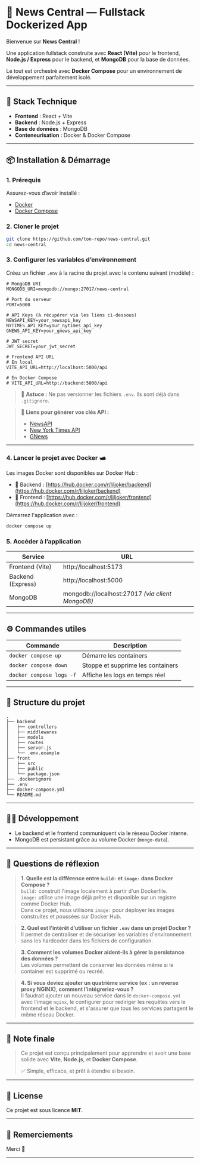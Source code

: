 # 📰 News Central — Fullstack Dockerized App

Bienvenue sur **News Central** !

Une application fullstack construite avec **React (Vite)** pour le frontend, **Node.js / Express** pour le backend, et **MongoDB** pour la base de données.

Le tout est orchestré avec **Docker Compose** pour un environnement de développement parfaitement isolé.

---

## 🚀 Stack Technique

- **Frontend** : React + Vite
- **Backend** : Node.js + Express
- **Base de données** : MongoDB
- **Conteneurisation** : Docker & Docker Compose

---

## 📦 Installation & Démarrage

### 1. Prérequis

Assurez-vous d’avoir installé :

- [Docker](https://www.docker.com/products/docker-desktop/)
- [Docker Compose](https://docs.docker.com/compose/)

### 2. Cloner le projet

```bash
git clone https://github.com/ton-repo/news-central.git
cd news-central
```

### 3. Configurer les variables d’environnement

Créez un fichier `.env` à la racine du projet avec le contenu suivant (modèle) :

```env
# MongoDB URI
MONGODB_URI=mongodb://mongo:27017/news-central

# Port du serveur
PORT=5000

# API Keys (à récupérer via les liens ci-dessous)
NEWSAPI_KEY=your_newsapi_key
NYTIMES_API_KEY=your_nytimes_api_key
GNEWS_API_KEY=your_gnews_api_key

# JWT secret
JWT_SECRET=your_jwt_secret

# Frontend API URL
# En local
VITE_API_URL=http://localhost:5000/api

# En Docker Compose
# VITE_API_URL=http://backend:5000/api
```

> 📘 **Astuce :** Ne pas versionner les fichiers `.env`. Ils sont déjà dans `.gitignore`.

> 🔗 **Liens pour générer vos clés API :**
> - [NewsAPI](https://newsapi.org/)
> - [New York Times API](https://developer.nytimes.com/get-started)
> - [GNews](https://gnews.io/)

---

### 4. Lancer le projet avec Docker 🛥️

Les images Docker sont disponibles sur Docker Hub :

- 🔗 Backend : [https://hub.docker.com/r/liljoker/backend](https://hub.docker.com/r/liljoker/backend)
- 🔗 Frontend : [https://hub.docker.com/r/liljoker/frontend](https://hub.docker.com/r/liljoker/frontend)

Démarrez l'application avec :

```bash
docker compose up
```

### 5. Accéder à l’application

| Service            | URL                              |
|-------------------|-----------------------------------|
| Frontend (Vite)   | http://localhost:5173             |
| Backend (Express) | http://localhost:5000             |
| MongoDB           | mongodb://localhost:27017 *(via client MongoDB)* |

---

## ⚙️ Commandes utiles

| Commande                    | Description                           |
|----------------------------|---------------------------------------|
| `docker compose up`        | Démarre les containers                |
| `docker compose down`      | Stoppe et supprime les containers     |
| `docker compose logs -f`   | Affiche les logs en temps réel        |

---

## 🧰 Structure du projet

```
.
├── backend
│   ├── controllers
│   ├── middlewares
│   ├── models
│   ├── routes
│   ├── server.js
│   └── .env.example
├── front
│   ├── src
│   ├── public
│   └── package.json
├── .dockerignore
├── .env
├── docker-compose.yml
└── README.md
```

---

## 🧑‍💻 Développement

- Le backend et le frontend communiquent via le réseau Docker interne.
- MongoDB est persistant grâce au volume Docker (`mongo-data`).

---

## 📝 Questions de réflexion

> **1. Quelle est la différence entre `build:` et `image:` dans Docker Compose ?**  
> `build:` construit l'image localement à partir d'un Dockerfile.  
> `image:` utilise une image déjà prête et disponible sur un registre comme Docker Hub.  
> Dans ce projet, nous utilisons `image:` pour déployer les images construites et poussées sur Docker Hub.

> **2. Quel est l’intérêt d’utiliser un fichier `.env` dans un projet Docker ?**  
> Il permet de centraliser et de sécuriser les variables d'environnement sans les hardcoder dans les fichiers de configuration.

> **3. Comment les volumes Docker aident-ils à gérer la persistance des données ?**  
> Les volumes permettent de conserver les données même si le container est supprimé ou recréé.

> **4. Si vous deviez ajouter un quatrième service (ex : un reverse proxy NGINX), comment l’intégreriez-vous ?**  
> Il faudrait ajouter un nouveau service dans le `docker-compose.yml` avec l'image `nginx`, le configurer pour rediriger les requêtes vers le frontend et le backend, et s'assurer que tous les services partagent le même réseau Docker.

---

## 📝 Note finale

> Ce projet est conçu principalement pour apprendre et avoir une base solide avec **Vite**, **Node.js**, et **Docker Compose**. 
>
> ✅ Simple, efficace, et prêt à étendre si besoin.

---

## 📝 License

Ce projet est sous licence **MIT**.

---

## 🌟 Remerciements

Merci 🚀

---

